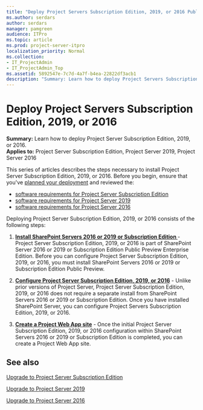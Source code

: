 ```yaml
---
title: "Deploy Project Servers Subscription Edition, 2019, or 2016 Public Preview"
ms.author: serdars
author: serdars
manager: pamgreen
audience: ITPro
ms.topic: article
ms.prod: project-server-itpro
localization_priority: Normal
ms.collection:
- IT_ProjectAdmin
- IT_ProjectAdmin_Top
ms.assetid: 5892547e-7c7d-4a7f-b4ea-22822df3acb1
description: "Summary: Learn how to deploy Project Servers Subscription Edition, 2019, or 2016 Public Preview."
---
```


# Deploy Project Servers Subscription Edition, 2019, or 2016
 
 **Summary:** Learn how to deploy Project Server Subscription Edition, 2019, or 2016.<br/>
**Applies to:** Project Server Subscription Edition, Project Server 2019, Project Server 2016
  
This series of articles describes the steps necessary to install Project Server Subscription Edition, 2019, or 2016. Before you begin, ensure that you've [planned your deployment](plan-for-project-server-2016.md) and reviewed the:

- [software requirements for Project Server Subscription Edition](software-requirements-for-project-server-subscription-edition.md)
- [software requirements for Project Server 2019](software-requirements-for-project-server-2019.md)
- [software requirements for Project Server 2016](software-requirements-for-project-server-2016.md)
  
Deploying Project Server Subscription Edition, 2019, or 2016 consists of the following steps:
  
1. **[Install SharePoint Servers 2016 or 2019 or Subscription Edition ](/sharepoint/install/install-for-sharepoint-server-2019)** - Project Server Subscription Edition, 2019, or 2016 is part of SharePoint Server 2016 or 2019 or Subscription Edition Public Preview Enterprise Edition. Before you can configure Project Server Subscription Edition, 2019, or 2016, you must install SharePoint Servers 2016 or 2019 or Subscription Edition Public Preview.
    
2. **[Configure Project Server Subscription Edition, 2019, or 2016](install-and-configure-project-server-2016.md)** - Unlike prior versions of Project Server, Project Server Subscription Edition, 2019, or 2016 does not require a separate install from SharePoint Servers 2016 or 2019 or Subscription Edition. Once you have installed SharePoint Server, you can configure Project Servers Subscription Edition, 2019, or 2016.
    
3. **[Create a Project Web App site](deploy-project-web-app.md)** - Once the initial Project Server Subscription Edition, 2019, or 2016 configuration within SharePoint Servers 2016 or 2019 or Subscription Edition is completed, you can create a Project Web App site.
    
## See also

[Upgrade to Project Server Subscription Edition](upgrade-to-project-server-subscription-edition.md)

[Upgrade to Project Server 2019](upgrade-to-project-server-2019.md)

[Upgrade to Project Server 2016](upgrade-to-project-server-2016.md)
